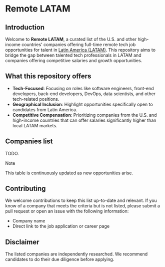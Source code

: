 # Remote LATAM

## Introduction

Welcome to **Remote LATAM**, a curated list of the U.S. and other high-income countries' companies offering full-time remote tech job opportunities for talent in [Latin America (LATAM)](https://en.wikipedia.org/wiki/Latin_America). This repository aims to bridge the gap between talented tech professionals in LATAM and companies offering competitive salaries and growth opportunities.

## What this repository offers

- **Tech-Focused**: Focusing on roles like software engineers, front-end developers, back-end developers, DevOps, data scientists, and other tech-related positions.
- **Geographical Inclusion**: Highlight opportunities specifically open to candidates from Latin America.
- **Competitive Compensation**: Prioritizing companies from the U.S. and high-income countries that can offer salaries significantly higher than local LATAM markets.

## Companies list

TODO.

> [!NOTE]  
> This table is continuously updated as new opportunities arise.

## Contributing

We welcome contributions to keep this list up-to-date and relevant. If you know of a company that meets the criteria but is not listed, please submit a pull request or open an issue with the following information:

- Company name
- Direct link to the job application or career page

## Disclaimer

The listed companies are independently researched. We recommend candidates to do their due diligence before applying.
